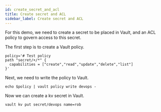 ```yaml
---
id: create_secret_and_acl
title: Create secret and ACL
sidebar_label: Create secret and ACL
---
```


For this demo, we need to create a secret to be placed in Vault, and an ACL policy to govern access to this secret.

The first step is to create a Vault policy.

```shell
policy='# Test policy
path "secret/+/*" {
  capabilities = ["create","read","update","delete","list"]
}'
```

Next, we need to write the policy to Vault.

```shell
echo $policy | vault policy write devops -
```

Now we can create a kv secret in Vault.

```shell
vault kv put secret/devops name=rob
```
